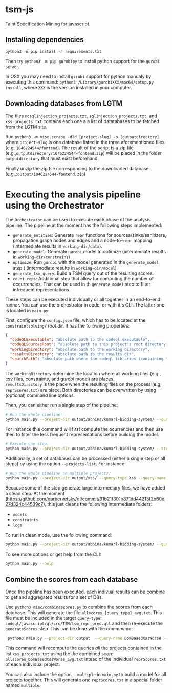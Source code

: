 # tsm-js
Taint Specification Mining for javascript.


## Installing dependencies

`python3 -m pip install -r requirements.txt`

Then try `python3 -m pip gurobipy` to install python support for the `gurobi` solver.  

In OSX you may need to install `girubi` support for python manualy by executing this command: `python3 /Library/gurobiXXX/mac64/setup.py install`, where `XXX` is the version installed in your computer.

## Downloading databases from LGTM

The files `nosqlinjection_projects.txt`, `sqlinjection_projects.txt`, and `xss_projects.txt` contains each one a a list of datatabases to be fetched from the LGTM site.  

Run `python3 -m misc.scrape -dld [project-slug] -o [outputdirectory]` where 
`project-slug` is one database listed in the three aforementioned files (e.g. `1046224544/fontend`). The result of the script is a zip file (e.g.,`outputdirectory/1046224544-fontend.zip`) will be placed in the folder `outputdirectory` that must exist beforehand. 

Finally unzip the zip file corresponding to the downloaded database (e.g.,:`output/1046224544-fontend.zip`)

# Executing the analysis pipeline using the Orchestrator 
The `Orchestrator` can be used to execute each phase of the analysis pipeline. 
The pipeline at the moment has the following steps implemented:

- `generate_entities`: Generate `repr` functions for sources/sinks/sanitizers, propagation graph nodes and edges and a node-to-`repr` mapping  (intermediate results in `working-dir/data`).
- `generate_model`: Generate `gurobi` model to optimize (intermediate results in `working-dir/constrains`)
- `optimize`: Run `gurobi` with the model generated in the `generate_model` step ( (intermediate results in `working-dir/model`)
- `generate_tsm_query`: Build a TSM query out of the resulting scores. 
- `count_reps`: Additional step that allow for computing the number of occurrencies. That can be used in th `generate_model` step to filter infrequent representations.


These steps can be executed individually or all together in an end-to-end runner. You can use the orchestrator in code, or with it's CLI. The latter one is located in `main.py`.

First, configure the `config.json` file, which has to be located at the `constraintsolving/` root dir. It has the following properties:

```json
{
  "codeQLExecutable": "absolute path to the codeql executable",
  "codeQLSourcesRoot": "absolute path to this project's root directory (where the `.git` folder lives)",
  "workingDirectory": "absolute path to the working directory",
  "resultsDirectory": "absolute path to the results dir",
  "searchPath": "absolute path where the codeql libraries (containing the worse version) resides"
}
```

The `workingDirectory` determine the location where all working files (e.g., csv files, constraints, and gurobi model) are places.  
`resultsDirectory` is the place when the resulting files on the process (e.g, `reprScores.txt`)
are place. Both directories can be overwritten by using (optional) command line options.

Then, you can either run a single step of the pipeline:

```bash
# Run the whole pipeline:
python main.py --project-dir output/abhinavkumarl-bidding-system/ --query-type Xss --query-name DomBasedXssWorse --results-dir /results/xss --working-dir /wrk/xss --steps=generate_entities,generate_model,optimize,generate_tsm_query run
```

For instance this command will first compute the ocurrencies and then use then to filter the less frequent representations before building the model.

```bash
# Execute one step: 
python main.py --project-dir output/abhinavkumarl-bidding-system/ --steps=count_reps,generate_model,optimize,generate_tsm_query --query-type Xss --query-name DomBasedXssWorse run
```

Additionally, a set of databases can be processed (either a single step or all steps) by using the option `--projects-list`. For instance:

```bash
# Run the whole pipeline on multiple projects:
python main.py --project-dir output/xss/ --query-type Xss --query-name DomBasedXssWorse --results-dir /results/xss --working-dir /wrk/xss --project-list xss_projects.txt generate_model,optimize,generate_tsm_query run
```

Because some of the step generate large intermediary files, we have added a clean step. At the moment (https://github.com/garbervetsky/ql/commit/91b21f301b871dd44213f2b60d27d324c44509c7), this just cleans the following intermediate folders:
- `models`
- `constraints`
- `logs`

To run in clean mode, use the following command:

```bash
python main.py --project-dir output/abhinavkumarl-bidding-system/ --query-type Xss --query-name DomBasedXssWorse clean
```

To see more options or get help from the CLI:

```bash
python main.py --help
```

## Combine the scores from each database
Once the pipeline has been executed, each indivual results can be combine to get and aggregated results for a set of DBs.

Use `python3 misc/combinescores.py` to combine the scores from each database. 
This will generate the file `allscores_[query_type]_avg.txt`. 
This file must be included in the target `query-type`:  `codeql/javascript/ql/src/TSM/tsm_repr_pred.qll` and then re-execute the `generateScores` step. 
This can be done with the commmand:

```bash
 python3 main.py --project-dir output  --query-name DomBasedXssWorse --query-type Xss  --results-dir .  --working-dir /wrk/xss --project-list xss_projects.txt  --single-step generate_tsm_query --scores-file allscores_DomBasedXssWorse_avg.txt 
 ```

This command will recompute the queries *all* the projects contained in the list `xss_projects.txt` using the the combined score `allscores_DomBasedXssWorse_avg.txt` intead of the individual `reprScores.txt` of each individual project.  

You can also include the option `--multiple` in `main.py` to build a model for all projects together. This will generate one `reprScores.txt` in a special folder named `multiple`. 
